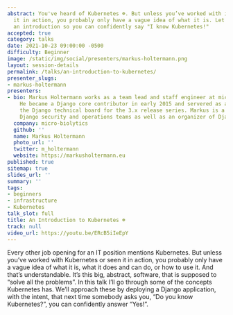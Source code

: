 ```yaml
---
abstract: You've heard of Kubernetes ☸️. But unless you’ve worked with it or seen
  it in action, you probably only have a vague idea of what it is. Let me give you
  an introduction so you can confidently say "I know Kubernetes!"
accepted: true
category: talks
date: 2021-10-23 09:00:00 -0500
difficulty: Beginner
image: /static/img/social/presenters/markus-holtermann.png
layout: session-details
permalink: /talks/an-introduction-to-kubernetes/
presenter_slugs:
- markus-holtermann
presenters:
- bio: Markus Holtermann works as a team lead and staff engineer at micro-biolytics.
    He became a Django core contributor in early 2015 and servered as a member of
    the Django technical board for the 3.x release series. Markus is a member of the
    Django security and operations teams as well as an organizer of DjangoCon conferences.
  company: micro-biolytics
  github: ''
  name: Markus Holtermann
  photo_url: ''
  twitter: m_holtermann
  website: https://markusholtermann.eu
published: true
sitemap: true
slides_url: ''
summary: ''
tags:
- beginners
- infrastructure
- Kubernetes
talk_slot: full
title: An Introduction to Kubernetes ☸️
track: null
video_url: https://youtu.be/ERcB5iIeEpY
---
```


Every other job opening for an IT position mentions Kubernetes. But unless you’ve worked with Kubernetes or seen it in action, you probably only have a vague idea of what it is, what it does and can do, or how to use it. And that’s understandable. It’s this big, abstract, software, that is supposed to “solve all the problems”. In this talk I’ll go through some of the concepts Kubernetes has. We’ll approach these by deploying a Django application, with the intent, that next time somebody asks you, “Do you know Kubernetes?”, you can confidently answer “Yes!”.

